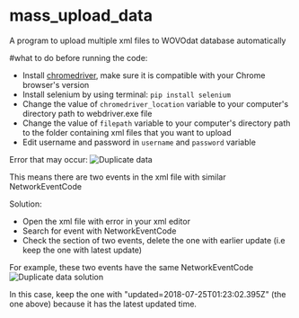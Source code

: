 # mass_upload_data

A program to upload multiple xml files to WOVOdat database automatically 

#what to do before running the code: 
- Install [chromedriver](https://chromedriver.chromium.org/downloads), make sure it is compatible with your Chrome browser's version
- Install selenium by using terminal:
`pip install selenium`
- Change the value of `chromedriver_location` variable to your computer's directory path to webdriver.exe file
- Change the value of `filepath` variable to your computer's directory path to the folder containing xml files that you want to upload
- Edit username and password in `username` and `password` variable

Error that may occur:
![Duplicate data](https://drive.google.com/file/d/16b2lx5cO04FXdTyFtkL19WFG-kOKzSVH/view?usp=sharing) 

This means there are two events in the xml file with similar NetworkEventCode

Solution:
- Open the xml file with error in your xml editor
- Search for event with NetworkEventCode
- Check the <comments> section of two events, delete the one with earlier update (i.e keep the one with latest update)
 
 For example, these two events have the same NetworkEventCode
 ![Duplicate data solution](https://drive.google.com/file/d/16b2lx5cO04FXdTyFtkL19WFG-kOKzSVH/view?usp=sharing)
 
 In this case, keep the one with "updated=2018-07-25T01:23:02.395Z" (the one above) because it has the latest updated time.
